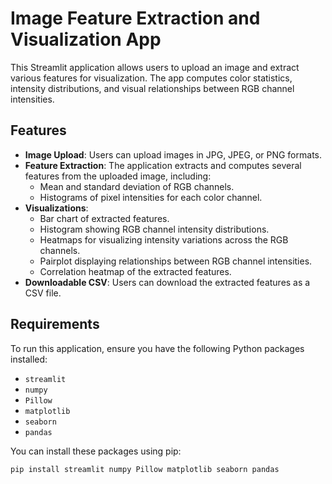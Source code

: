 # Image Feature Extraction and Visualization App

This Streamlit application allows users to upload an image and extract various features for visualization. The app computes color statistics, intensity distributions, and visual relationships between RGB channel intensities.

## Features

- **Image Upload**: Users can upload images in JPG, JPEG, or PNG formats.
- **Feature Extraction**: The application extracts and computes several features from the uploaded image, including:
  - Mean and standard deviation of RGB channels.
  - Histograms of pixel intensities for each color channel.
- **Visualizations**:
  - Bar chart of extracted features.
  - Histogram showing RGB channel intensity distributions.
  - Heatmaps for visualizing intensity variations across the RGB channels.
  - Pairplot displaying relationships between RGB channel intensities.
  - Correlation heatmap of the extracted features.
- **Downloadable CSV**: Users can download the extracted features as a CSV file.

## Requirements

To run this application, ensure you have the following Python packages installed:

- `streamlit`
- `numpy`
- `Pillow`
- `matplotlib`
- `seaborn`
- `pandas`

You can install these packages using pip:

```bash
pip install streamlit numpy Pillow matplotlib seaborn pandas
